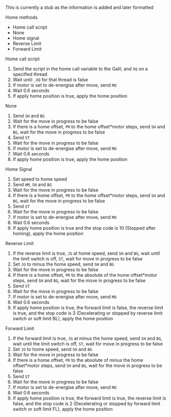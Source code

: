 This is currently a stub as the information is added and later formatted

Home methods
- Home call script
- None
- Home signal
- Reverse Limit
- Forward Limit

Home call script
1. Send the script in the home call variable to the Galil, and `XQ` on a specified thread
1. Wait until `_XQ` for that thread is false
1. If motor is set to de-energise after move, send `MO`
1. Wait 0.6 seconds
1. If apply home position is true, apply the home position

None
1. Send `SH` and `BG`
1. Wait for the move in progress to be false
1. If there is a home offset, `PR` to the home offset*motor steps, send `SH` and `BG`, wait for the move in progress to be false
1. Send `ST`
1. Wait for the move in progress to be false
1. If motor is set to de-energise after move, send `MO`
1. Wait 0.6 seconds
1. If apply home position is true, apply the home position

Home Signal
1. Set speed to home speed
1. Send `HM`, `SH` and `BG`
1. Wait for the move in progress to be false
1. If there is a home offset, `PR` to the home offset*motor steps, send `SH` and `BG`, wait for the move in progress to be false
1. Send `ST`
1. Wait for the move in progress to be false
1. If motor is set to de-energise after move, send `MO`
1. Wait 0.6 seconds
1. If apply home position is true and the stop code is 10 (Stopped after homing), apply the home position

Reverse Limit
1. If the reverse limit is true, `JG` at home speed, send `SH` and `BG`, wait until the limit switch is off, `ST`, wait for move in progress to be false
1. Set `JG` to minus the home speed, send `SH` and `BG`
1. Wait for the move in progress to be false
1. If there is a home offset, `PR` to the absolute of the home offset*motor steps, send `SH` and `BG`, wait for the move in progress to be false
1. Send `ST`
1. Wait for the move in progress to be false
1. If motor is set to de-energise after move, send `MO`
1. Wait 0.6 seconds
1. If apply home position is true, the forward limit is false, the reverse limit is true, and the stop code is 3 (Decelerating or stopped by reverse limit switch or soft limit BL), apply the home position

Forward Limit
1. If the forward limit is true, `JG` at minus the home speed, send `SH` and `BG`, wait until the limit switch is off, `ST`, wait for move in progress to be false
1. Set `JG` to home speed, send `SH` and `BG`
1. Wait for the move in progress to be false
1. If there is a home offset, `PR` to the absolute of minus the home offset*motor steps, send `SH` and `BG`, wait for the move in progress to be false
1. Send `ST`
1. Wait for the move in progress to be false
1. If motor is set to de-energise after move, send `MO`
1. Wait 0.6 seconds
1. If apply home position is true, the forward limit is true, the reverse limit is false, and the stop code is 2 (Decelerating or stopped by forward limit switch or soft limit FL), apply the home position
